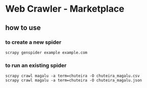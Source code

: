 # Web Crawler - Marketplace

## how to use

### to create a new spider
    scrapy genspider example example.com

### to run an existing spider
    scrapy crawl magalu -a term=chuteira -O chuteira_magalu.csv
    scrapy crawl magalu -a term=chuteira -O chuteira_magalu.json